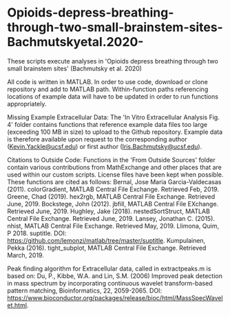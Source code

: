 # Opioids-depress-breathing-through-two-small-brainstem-sites-Bachmutskyetal.2020-
These scripts execute analyses in 'Opioids depress breathing through two small brainstem sites' (Bachmutsky et al. 2020)

All code is written in MATLAB. In order to use code, download or clone repository and add to MATLAB path. Within-function paths referencing locations of example data will have to be updated in order to run functions appropriately.

Missing Example Extracellular Data:
The 'In Vitro Extracellular Analysis Fig. 4' folder contains functions that reference example data files too large (exceeding 100 MB in size) to upload to the Github repository. Example data is therefore available upon request to the corresponding author (Kevin.Yackle@ucsf.edu) or first author (Iris.Bachmutsky@ucsf.edu).

Citations to Outside Code:
Functions in the 'From Outside Sources' folder contain various contributions from MathExchange and other places that are used within our custom scripts. License files have been kept when possible. These functions are cited as follows:
Bernal, Jose Maria Garcia-Valdecasas (2011). colorGradient, MATLAB Central File Exchange. Retrieved Feb, 2019.
Greene, Chad (2019). hex2rgb, MATLAB Central File Exchange. Retrieved June, 2019.
Bockstege, John (2012). jbfill, MATLAB Central File EXchange. Retrieved June, 2019.
Hughley, Jake (2018). nestedSortStruct, MATLAB Central File Exchange. Retrieved June, 2019.
Lansey, Jonathan C. (2015). nhist, MATLAB Central File Exchange. Retrieved May, 2019.
Llimona, Quim, P 2018. suptitle. DOI: https://github.com/lemonzi/matlab/tree/master/suptitle.
Kumpulainen, Pekka (2016). tight_subplot, MATLAB Central File Exchange. Retrieved March, 2019.

Peak finding algorithm for Extracellular data, called in extractpeaks.m is based on:
  Du, P., Kibbe, W.A. and Lin, S.M. (2006) Improved peak detection in mass spectrum by incorporating continuous wavelet transform-based pattern matching, Bioinformatics, 22, 2059-2065. DOI: https://www.bioconductor.org/packages/release/bioc/html/MassSpecWavelet.html.
